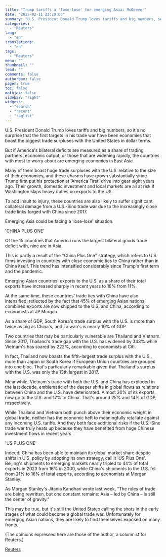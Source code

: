 ```yaml
---
title: "Trump tariffs a 'lose-lose' for emerging Asia: McGeever"
date: "2025-02-11 23:20:06"
summary: "U.S. President Donald Trump loves tariffs and big numbers, so it's no surprise that the first targets in his trade war have been economies that boast the biggest trade surpluses with the United States in dollar terms. But if America's bilateral deficits are measured as a share of trading partners'..."
categories:
  - "Reuters"
lang:
  - "en"
translations:
  - "en"
tags:
  - "Reuters"
menu: ""
thumbnail: ""
lead: ""
comments: false
authorbox: false
pager: true
toc: false
mathjax: false
sidebar: "right"
widgets:
  - "search"
  - "recent"
  - "taglist"
---
```


U.S. President Donald Trump loves tariffs and big numbers, so it's no surprise that the first targets in his trade war have been economies that boast the biggest trade surpluses with the United States in dollar terms.

But if America's bilateral deficits are measured as a share of trading partners' economic output, or those that are widening rapidly, the countries with most to worry about are emerging economies in East Asia.

Many of them boast huge trade surpluses with the U.S. relative to the size of their economies, and these chasms have grown substantially since Trump first put his protectionist 'America First' drive into gear eight years ago. Their growth, domestic investment and local markets are all at risk if Washington slaps heavy duties on exports to the US.

To add insult to injury, these countries are also likely to suffer significant collateral damage from a U.S.-Sino trade war due to the increasingly close trade links forged with China since 2017.

Emerging Asia could be facing a 'lose-lose' situation.

'CHINA PLUS ONE'

Of the 15 countries that America runs the largest bilateral goods trade deficit with, nine are in Asia.

This is partly a result of the "China Plus One" strategy, which refers to U.S. firms investing in countries with close economic ties to China rather than in China itself. This trend has intensified considerably since Trump's first term and the pandemic.

Emerging Asian countries' exports to the U.S. as a share of their total exports have increased sharply in recent years to 18% from 11%.

At the same time, these countries' trade ties with China have also intensified, reflected by the fact that 45% of emerging Asian nations' combined exports are now shipped to the U.S. and China, according to economists at JP Morgan.

As a share of GDP, South Korea's trade surplus with the U.S. is more than twice as big as China's, and Taiwan's is nearly 10% of GDP.

Two countries that may be particularly vulnerable are Thailand and Vietnam. Since 2017, Thailand's trade gap with the U.S. has widened by 343% while Vietnam's has soared by 222%, according to economists at Citi.

In fact, Thailand now boasts the fifth-largest trade surplus with the U.S., more than Japan or South Korea if European Union countries are grouped into one bloc. That's particularly remarkable given that Thailand's surplus with the U.S. was only the 13th largest in 2017.

Meanwhile, Vietnam's trade with both the U.S. and China has exploded in the last decade, emblematic of the deeper shifts in global flows as relations between China and the U.S. have deteriorated. Almost 30% of its exports now go to the U.S. and 17% to China. That's around 25% and 14% of GDP, respectively.

While Thailand and Vietnam both punch above their economic weight in global trade, neither has the economic heft to meaningfully retaliate against any incoming U.S. tariffs. And they both face additional risks if the U.S.-Sino trade war truly heats up because they have benefited from huge Chinese investment flows in recent years.

'US PLUS ONE'

Indeed, China has been able to maintain its global market share despite shifts in U.S. policy by adopting its own strategy, call it 'US Plus One'. Beijing's shipments to emerging markets nearly tripled to 44% of total exports in 2023 from 16% in 2000, while China's shipments to the U.S. fell from 21% to 16% of total exports, according to economists at Morgan Stanley.

As Morgan Stanley's Jitania Kandhari wrote last week, "The rules of trade are being rewritten, but one constant remains: Asia – led by China – is still the center of gravity."

This may be true, but it's still the United States calling the shots in the early stages of what could become a global trade war. Unfortunately for emerging Asian nations, they are likely to find themselves exposed on many fronts.

(The opinions expressed here are those of the author, a columnist for Reuters.)

[Reuters](https://www.tradingview.com/news/reuters.com,2025:newsml_L8N3P205B:0-trump-tariffs-a-lose-lose-for-emerging-asia-mcgeever/)
